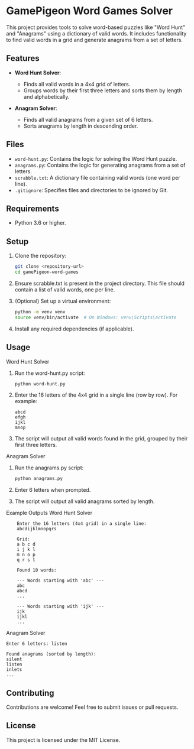 # GamePigeon Word Games Solver

This project provides tools to solve word-based puzzles like "Word Hunt" and "Anagrams" using a dictionary of valid words. It includes functionality to find valid words in a grid and generate anagrams from a set of letters.

## Features

- **Word Hunt Solver**:
  - Finds all valid words in a 4x4 grid of letters.
  - Groups words by their first three letters and sorts them by length and alphabetically.

- **Anagram Solver**:
  - Finds all valid anagrams from a given set of 6 letters.
  - Sorts anagrams by length in descending order.

## Files

- `word-hunt.py`: Contains the logic for solving the Word Hunt puzzle.
- `anagrams.py`: Contains the logic for generating anagrams from a set of letters.
- `scrabble.txt`: A dictionary file containing valid words (one word per line).
- `.gitignore`: Specifies files and directories to be ignored by Git.

## Requirements

- Python 3.6 or higher.

## Setup

1. Clone the repository:
   ```bash
   git clone <repository-url>
   cd gamePigeon-word-games
   ```
2. Ensure scrabble.txt is present in the project directory. This file should contain a list of valid words, one per line.

3. (Optional) Set up a virtual environment:
    ```bash
    python -m venv venv
    source venv/bin/activate  # On Windows: venv\Scripts\activate
    ```

4. Install any required dependencies (if applicable).

## Usage
Word Hunt Solver
1. Run the word-hunt.py script:
    ```bash
    python word-hunt.py
    ```

2. Enter the 16 letters of the 4x4 grid in a single line (row by row). For example:
    ```
    abcd
    efgh
    ijkl
    mnop
    ```
3. The script will output all valid words found in the grid, grouped by their first three letters.

Anagram Solver
1. Run the anagrams.py script:
    ```bash
    python anagrams.py
    ```

2. Enter 6 letters when prompted.

3. The script will output all valid anagrams sorted by length.

Example Outputs
Word Hunt Solver
```
    Enter the 16 letters (4x4 grid) in a single line:
    abcdijklmnopqrs

    Grid:
    a b c d
    i j k l
    m n o p
    q r s t

    Found 10 words:

    --- Words starting with 'abc' ---
    abc
    abcd
    ...

    --- Words starting with 'ijk' ---
    ijk
    ijkl
    ...
```
Anagram Solver
```
Enter 6 letters: listen

Found anagrams (sorted by length):
silent
listen
inlets
...
```
## Contributing
Contributions are welcome! Feel free to submit issues or pull requests.

## License
This project is licensed under the MIT License.

